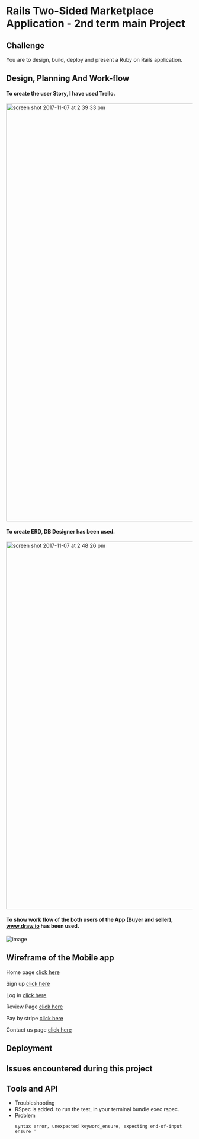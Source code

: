 


# Rails Two-Sided Marketplace Application - 2nd term main Project



## Challenge


You are to design, build, deploy and present a Ruby on Rails application.


## Design, Planning And Work-flow

#### To create the user Story, I have used Trello.

<img width="1126" alt="screen shot 2017-11-07 at 2 39 33 pm" src="https://user-images.githubusercontent.com/28730748/32476282-5f0dee14-c3ca-11e7-9f70-3582de3b1f04.png">

#### To create ERD, DB Designer has been used.

<img width="991" alt="screen shot 2017-11-07 at 2 48 26 pm" src="https://user-images.githubusercontent.com/28730748/32476331-c148ae2a-c3ca-11e7-999b-3c4f6d50bb1a.png">

#### To show work flow of the both users of the App (Buyer and seller), www.draw.io has been used.


 ![image](https://user-images.githubusercontent.com/28730748/32476005-dd4bd3e2-c3c8-11e7-9660-7b65cf012738.png)






## Wireframe of the Mobile app

Home page [click here](https://github.com/SanaJoshi/massage_me/blob/master/app/assets/images/Home%20page.png)

Sign up [click here](https://github.com/SanaJoshi/massage_me/blob/master/app/assets/images/Sign%20up%20page.png)


Log in [click here](https://github.com/SanaJoshi/massage_me/blob/master/app/assets/images/Log%20in%20%20page.png)

Review Page [click here](https://github.com/SanaJoshi/massage_me/blob/master/app/assets/images/Review%20page%20by%20the%20buyer.png)

Pay by stripe [click here](https://github.com/SanaJoshi/massage_me/blob/master/app/assets/images/Pay%20by%20stripe.png)

Contact us page [click here](https://github.com/SanaJoshi/massage_me/blob/master/app/assets/images/Contact%20page.png)



## Deployment






## Issues encountered during this project







## Tools and API













* Troubleshooting
 * RSpec is added.
 to run the test, in your terminal bundle exec rspec.
  * Problem
    ```
    syntax error, unexpected keyword_ensure, expecting end-of-input ensure ^
    ```
